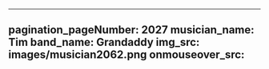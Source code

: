 ------
pagination_pageNumber: 2027
musician_name: Tim
band_name: Grandaddy
img_src: images/musician2062.png
onmouseover_src: 
------